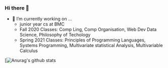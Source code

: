 ### Hi there 👋





- 🔭 I’m currently working on ...
    - junior year cs at BMC
    - Fall 2020 Classes: Comp Ling, Comp Organisation, Web Dev Data Science, Philosophy of Techology
    - Spring 2021 Classes: Principles of Programming Languages, Systems Programming, Multivariate statistical Analysis,                                       Multivariable Calculus
    
    
[![Anurag's github stats](https://github-readme-stats.vercel.app/api?username=rosiearasa)
